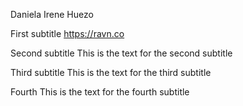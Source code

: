 Daniela Irene Huezo

First subtitle 
https://ravn.co

Second subtitle
This is the text for the second subtitle

Third subtitle
This is the text for the third subtitle

Fourth 
This is the text for the fourth subtitle